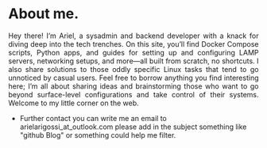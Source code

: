 # About me.

<div style="text-align: justify;">
Hey there! I’m Ariel, a sysadmin and backend developer with a knack for diving deep into the tech trenches. On this site, you’ll find Docker Compose scripts, Python apps, and guides for setting up and configuring LAMP servers, networking setups, and more—all built from scratch, no shortcuts. I also share solutions to those oddly specific Linux tasks that tend to go unnoticed by casual users. Feel free to borrow anything you find interesting here; I’m all about sharing ideas and brainstorming those who want to go beyond surface-level configurations and take control of their systems. Welcome to my little corner on the web.
</div>


- Further contact you can write me an email to arielarigossi_at_outlook.com please add in the subject something like "github Blog" or something could help me filter. 